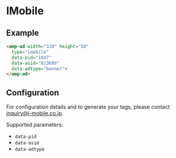 <!---
Copyright 2015 The AMP HTML Authors. All Rights Reserved.

Licensed under the Apache License, Version 2.0 (the "License");
you may not use this file except in compliance with the License.
You may obtain a copy of the License at

      http://www.apache.org/licenses/LICENSE-2.0

Unless required by applicable law or agreed to in writing, software
distributed under the License is distributed on an "AS-IS" BASIS,
WITHOUT WARRANTIES OR CONDITIONS OF ANY KIND, either express or implied.
See the License for the specific language governing permissions and
limitations under the License.
-->

# IMobile

## Example

```html
<amp-ad width="320" height="50"
  type="imobile"
  data-pid="1847"
  data-asid="813689"
  data-adtype="banner">
</amp-ad>
```

## Configuration

For configuration details and to generate your tags, please contact inquiry@i-mobile.co.jp.

Supported parameters:

- `data-pid`
- `data-asid`
- `data-adtype`
